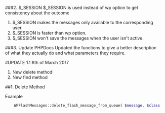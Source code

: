
###2. $_SESSION
$_SESSION is used instead of wp option to get consistency about the outcome
1. $_SESSION makes the messages only available to the corresponding user.
2. $_SESSION is faster than wp option.
3. $_SESSION won't save the messages when the user isn't active.


###3. Update PHPDocs
Updated the functions to give a better description of what they actually do and what parameters they require.



#UPDATE 1.1 9th of March 2017

1. New delete method
2. New find method

##1. Delete Method

Example
```php
	WPFlashMessages::delete_flash_message_from_queue( $message, $class );
```
